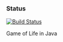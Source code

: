 ### Status
[![Build Status](https://api.travis-ci.org/codehackerr/JGoL.png)](https://api.travis-ci.org/codehackerr/JGoL.png)

Game of Life in Java
